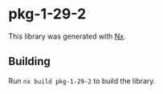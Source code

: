 # pkg-1-29-2

This library was generated with [Nx](https://nx.dev).

## Building

Run `nx build pkg-1-29-2` to build the library.
